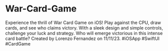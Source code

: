 # War-Card-Game
Experience the thrill of War Card Game on iOS! Play against the CPU, draw cards, and see who claims victory. With a sleek design and simple controls, challenge your luck and strategy. Who will emerge victorious in this intense card battle? Created by Lorenzo Fernandez on 11/11/23. #iOSApp #SwiftUI #CardGame
